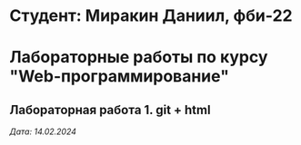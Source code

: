 # Студент: Миракин Даниил, фби-22

# Лабораторные работы по курсу "Web-программирование"

## Лабораторная работа 1. git + html

*Дата: 14.02.2024* 